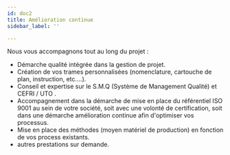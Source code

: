 ```yaml
---
id: doc2
title: Amélioration continue
sidebar_label: ''

---
```

Nous vous accompagnons tout au long du projet :

* Démarche qualité intégrée dans la gestion de projet.
* Création de vos trames personnalisées (nomenclature, cartouche de plan, instruction, etc.…).
* Conseil et expertise sur le S.M.Q (Système de Management Qualité) et CEFRI / UTO .
* Accompagnement dans la démarche de mise en place du référentiel ISO 9001 au sein de votre société, soit avec une volonté de certification, soit dans une démarche amélioration continue afin d'optimiser vos processus.
* Mise en place des méthodes (moyen matériel de production) en fonction de vos process existants.
* autres prestations sur demande.